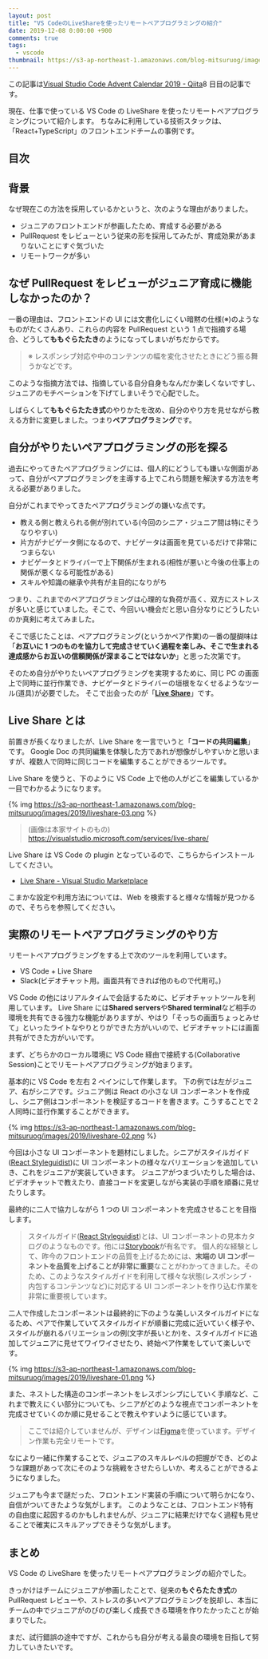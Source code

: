 ```yaml
---
layout: post
title: "VS CodeのLiveShareを使ったリモートペアプログラミングの紹介"
date: 2019-12-08 0:00:00 +900
comments: true
tags:
  - vscode
thumbnail: https://s3-ap-northeast-1.amazonaws.com/blog-mitsuruog/images/2019/liveshare-logo.png
---
```


この記事は[Visual Studio Code Advent Calendar 2019 - Qiita](https://qiita.com/advent-calendar/2019/vscode)8 日目の記事です。

現在、仕事で使っている VS Code の LiveShare を使ったリモートペアプログラミングについて紹介します。
ちなみに利用している技術スタックは、「React+TypeScript」のフロントエンドチームの事例です。

## 目次

## 背景

なぜ現在この方法を採用しているかというと、次のような理由がありました。

- ジュニアのフロントエンドが参画したため、育成する必要がある
- PullRequest をレビューという従来の形を採用してみたが、育成効果があまりないことにすぐ気づいた
- リモートワークが多い

## なぜ PullRequest をレビューがジュニア育成に機能しなかったのか？

一番の理由は、フロントエンドの UI には文書化しにくい暗黙の仕様(※)のようなものがたくさんあり、これらの内容を PullRequest という 1 点で指摘する場合、どうして**ももぐらたたき**のようになってしまいがちだからです。

> ※ レスポンシブ対応や中のコンテンツの幅を変化させたときにどう振る舞うかなどです。

このような指摘方法では、指摘している自分自身もなんだか楽しくないですし、ジュニアのモチベーションを下げてしまいそうで心配でした。

しばらくして**ももぐらたたき式**のやりかたを改め、自分のやり方を見せながら教える方針に変更しました。つまり**ペアプログラミング**です。

## 自分がやりたいペアプログラミングの形を探る

過去にやってきたペアプログラミングには、個人的にどうしても嫌いな側面があって、自分がペアプログラミングを主導する上でこれら問題を解決する方法を考える必要がありました。

自分がこれまでやってきたペアプログラミングの嫌いな点です。

- 教える側と教えられる側が別れている(今回のシニア・ジュニア間は特にそうなりやすい)
- 片方がナビゲータ側になるので、ナビゲータは画面を見ているだけで非常につまらない
- ナビゲータとドライバーで上下関係が生まれる(相性が悪いと今後の仕事上の関係が悪くなる可能性がある)
- スキルや知識の継承や共有が主目的になりがち

つまり、これまでのペアプログラミングは心理的な負荷が高く、双方にストレスが多いと感じていました。そこで、今回いい機会だと思い自分なりにどうしたいのか真剣に考えてみました。

そこで感じたことは、ペアプログラミング(というかペア作業)の一番の醍醐味は「**お互いに 1 つのものを協力して完成させていく過程を楽しみ、そこで生まれる達成感からお互いの信頼関係が深まることではないか**」と思った次第です。

そのため自分がやりたいペアプログラミングを実現するために、同じ PC の画面上で同時に並行作業でき、ナビゲータとドライバーの垣根をなくせるようなツール(道具)が必要でした。
そこで出会ったのが「**[Live Share](https://visualstudio.microsoft.com/services/live-share/)**」です。

## Live Share とは

前置きが長くなりましたが、Live Share を一言でいうと「**コードの共同編集**」です。
Google Doc の共同編集を体験した方であれが想像がしやすいかと思いますが、複数人で同時に同じコードを編集することができるツールです。

Live Share を使うと、下のように VS Code 上で他の人がどこを編集しているか一目でわかるようになります。

{% img https://s3-ap-northeast-1.amazonaws.com/blog-mitsuruog/images/2019/liveshare-03.png %}

> (画像は本家サイトのもの) https://visualstudio.microsoft.com/services/live-share/

Live Share は VS Code の plugin となっているので、こちらからインストールしてください。

- [Live Share \- Visual Studio Marketplace](https://marketplace.visualstudio.com/items?itemName=MS-vsliveshare.vsliveshare)

こまかな設定や利用方法については、Web を検索すると様々な情報が見つかるので、そちらを参照してください。

## 実際のリモートペアプログラミングのやり方

リモートペアプログラミングをする上で次のツールを利用しています。

- VS Code + Live Share
- Slack(ビデオチャット用。画面共有できれば他のもので代用可。)

VS Code の他にはリアルタイムで会話するために、ビデオチャットツールを利用しています。
Live Share には**Shared servers**や**Shared terminal**など相手の環境を共有できる強力な機能がありますが、やはり「そっちの画面ちょっとみせて」といったライトなやりとりができた方がいいので、ビデオチャットには画面共有ができた方がいいです。

まず、どちらかのローカル環境に VS Code 経由で接続する(Collaborative Session)ことでリモートペアプログラミングが始まります。

基本的に VS Code を左右 2 ペインにして作業します。
下の例では左がジュニア、右がシニアです。ジュニア側は React の小さな UI コンポーネントを作成し、シニア側はコンポーネントを検証するコードを書きます。こうすることで 2 人同時に並行作業することができます。

{% img https://s3-ap-northeast-1.amazonaws.com/blog-mitsuruog/images/2019/liveshare-02.png %}

今回は小さな UI コンポーネントを題材にしました。シニアがスタイルガイド([React Styleguidist](https://react-styleguidist.js.org/))に UI コンポーネントの様々なバリエーションを追加していき、これをジュニアが実装していきます。
ジュニアがつまづいたりした場合は、ビデオチャットで教えたり、直接コードを変更しながら実装の手順を順番に見せたりします。

最終的に二人で協力しながら 1 つの UI コンポーネントを完成させることを目指します。

> スタイルガイド([React Styleguidist](https://react-styleguidist.js.org/))とは、UI コンポーネントの見本カタログのようなものです。他には[Storybook](https://storybook.js.org/)が有名です。
> 個人的な経験として、昨今のフロントエンドの品質を上げるためには、**末端の UI コンポーネントを品質を上げることが非常に重要**なことがわかってきました。そのため、このようなスタイルガイドを利用して様々な状態(レスポンシブ・内包するコンテンツなど)に対応する UI コンポーネントを作り込む作業を非常に重要視しています。

二人で作成したコンポーネントは最終的に下のような美しいスタイルガイドになるため、ペアで作業していてスタイルガイドが順番に完成に近いていく様子や、スタイルが崩れるバリエーションの例(文字が長いとか)を、スタイルガイドに追加してジュニアに見せてワイワイさせたり、終始ペア作業をしていて楽しいです。

{% img https://s3-ap-northeast-1.amazonaws.com/blog-mitsuruog/images/2019/liveshare-01.png %}

また、ネストした構造のコンポーネントをレスポンシブにしていく手順など、これまで教えにくい部分についても、シニアがどのような視点でコンポーネントを完成させていくのか順に見せることで教えやすいように感じています。

> ここでは紹介していませんが、デザインは[Figma](https://www.figma.com/)を使っています。デザイン作業も完全リモートです。

なにより一緒に作業することで、ジュニアのスキルレベルの把握ができ、どのような課題があって次にそのような挑戦をさせたらしいか、考えることができるようになりました。

ジュニアも今まで謎だった、フロントエンド実装の手順について明らかになり、自信がついてきたような気がします。
このようなことは、フロントエンド特有の自由度に起因するのかもしれませんが、ジュニアに結果だけでなく過程も見せることで確実にスキルアップできそうな気がします。

## まとめ

VS Code の LiveShare を使ったリモートペアプログラミングの紹介でした。

きっかけはチームにジュニアが参画したことで、従来の**もぐらたたき式**の PullRequest レビューや、ストレスの多いペアプログラミングを脱却し、本当にチームの中でジュニアがのびのび楽しく成長できる環境を作りたかったことが始まりでした。

まだ、試行錯誤の途中ですが、これからも自分が考える最良の環境を目指して努力していきたいです。
